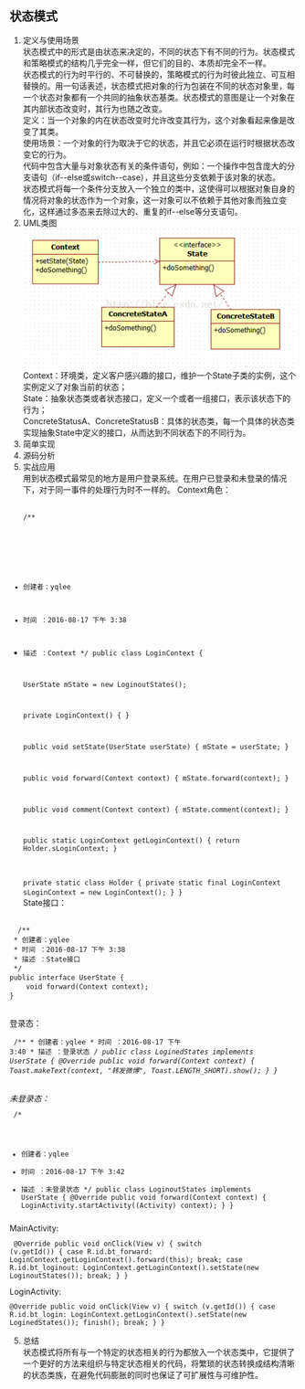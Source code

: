 ## 状态模式 ##
1. 定义与使用场景  
  状态模式中的形式是由状态来决定的，不同的状态下有不同的行为。状态模式和策略模式的结构几乎完全一样，但它们的目的、本质却完全不一样。  
  状态模式的行为时平行的、不可替换的，策略模式的行为时彼此独立、可互相替换的。用一句话表述，状态模式把对象的行为包装在不同的状态对象里，每一个状态对象都有一个共同的抽象状态基类。状态模式的意图是让一个对象在其内部状态改变时，其行为也随之改变。  
  定义：当一个对象的内在状态改变时允许改变其行为，这个对象看起来像是改变了其类。  
  使用场景：一个对象的行为取决于它的状态，并且它必须在运行时根据状态改变它的行为。  
  代码中包含大量与对象状态有关的条件语句，例如：一个操作中包含庞大的分支语句（if--else或switch--case），并且这些分支依赖于该对象的状态。  
  状态模式将每一个条件分支放入一个独立的类中，这使得可以根据对象自身的情况将对象的状态作为一个对象，这一对象可以不依赖于其他对象而独立变化，这样通过多态来去除过大的、重复的if--else等分支语句。
2. UML类图  
  ![](https://github.com/yqlee/DesignPatternsNotes/blob/master/设计模式/UML/7、状态模式.png)  
  Context：环境类，定义客户感兴趣的接口，维护一个State子类的实例，这个实例定义了对象当前的状态；  
  State：抽象状态类或者状态接口，定义一个或者一组接口，表示该状态下的行为；  
  ConcreteStatusA、ConcreteStatusB：具体的状态类，每一个具体的状态类实现抽象State中定义的接口，从而达到不同状态下的不同行为。
3. 简单实现
4. 源码分析  
5. 实战应用  
   用到状态模式最常见的地方是用户登录系统。在用户已登录和未登录的情况下，对于同一事件的处理行为时不一样的。 
   Context角色：
   <pre><code>
   /**
 * 创建者：yqlee
 * 时间 ：2016-08-17 下午 3:38
 * 描述 ：Context
 */
public class LoginContext {

    UserState mState = new LoginoutStates();

    private LoginContext() {
    }

    public void setState(UserState userState) {
        mState = userState;
    }

    public void forward(Context context) {
        mState.forward(context);
    }

    public void comment(Context context) {
        mState.comment(context);
    }

    public static LoginContext getLoginContext() {
        return Holder.sLoginContext;
    }

    private static class Holder {
        private static final LoginContext sLoginContext = new LoginContext();
    }
}
   </code></pre>  
  State接口：  
  <pre><code>
  /**
 * 创建者：yqlee
 * 时间 ：2016-08-17 下午 3:38
 * 描述 ：State接口
 */
public interface UserState {
    void forward(Context context);
}
  </code></pre>  
  登录态：
  <code><pre>
    /**
    * 创建者：yqlee
    * 时间 ：2016-08-17 下午 3:40
    * 描述 ：登录状态
    */
    public class LoginedStates implements UserState {
      @Override
      public void forward(Context context) {
          Toast.makeText(context, "转发微博", Toast.LENGTH_SHORT).show();
    }
  }
  </pre></code>  
  未登录态：
  <code><pre>
  /**
 * 创建者：yqlee
 * 时间 ：2016-08-17 下午 3:42
 * 描述 ：未登录状态
 */
public class LoginoutStates implements UserState {
    @Override
    public void forward(Context context) {
        LoginActivity.startActivity((Activity) context);
    }
}
  </pre></code> 
MainActivity:
<code><pre>
    @Override
    public void onClick(View v) {
        switch (v.getId()) {
            case R.id.bt_forward:
                LoginContext.getLoginContext().forward(this);
                break;
            case R.id.bt_loginout:
                LoginContext.getLoginContext().setState(new LoginoutStates());
                break;
        }
    }
</pre></code>
LoginActivity:
<code><pre>
    @Override
    public void onClick(View v) {
        switch (v.getId()) {
            case R.id.bt_login:
                LoginContext.getLoginContext().setState(new LoginedStates());
                finish();
                break;
        }
    }
</pre></code>
5. 总结  
  状态模式将所有与一个特定的状态相关的行为都放入一个状态类中，它提供了一个更好的方法来组织与特定状态相关的代码，将繁琐的状态转换成结构清晰的状态类族，在避免代码膨胀的同时也保证了可扩展性与可维护性。